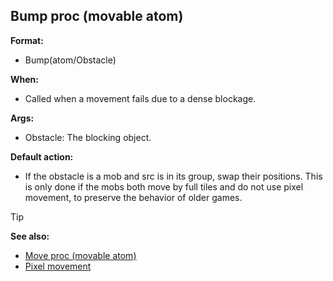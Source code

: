 ## Bump proc (movable atom)

**Format:**
+   Bump(atom/Obstacle)

**When:**
+   Called when a movement fails due to a dense blockage.

**Args:**
+   Obstacle: The blocking object.

**Default action:**
+   If the obstacle is a mob and src is in its group, swap their
    positions. This is only done if the mobs both move by full tiles and
    do not use pixel movement, to preserve the behavior of older games.

> [!TIP] 
> **See also:**
> +   [Move proc (movable atom)](/ref/atom/movable/proc/Move.md) 
> +   [Pixel movement](/ref/notes/pixel-movement.md) 